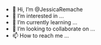 - 👋 Hi, I’m @JessicaRemache
- 👀 I’m interested in ...
- 🌱 I’m currently learning ...
- 💞️ I’m looking to collaborate on ...
- 📫 How to reach me ...

<!---
JessicaRemache/JessicaRemache is a ✨ special ✨ repository because its `README.md` (this file) appears on your GitHub profile.
You can click the Preview link to take a look at your changes.
--->
